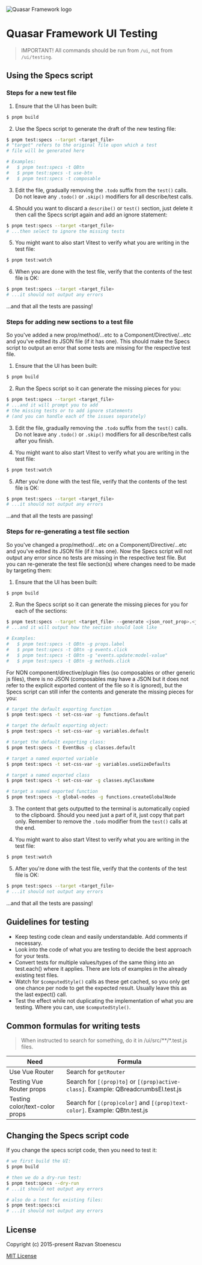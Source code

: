 ![Quasar Framework logo](https://cdn.quasar.dev/logo-v2/header.png)

# Quasar Framework UI Testing

> IMPORTANT!
> All commands should be run from `/ui`, not from `/ui/testing`.

## Using the Specs script

### Steps for a new test file

1. Ensure that the UI has been built:

```bash
$ pnpm build
```

2. Use the Specs script to generate the draft of the new testing file:

```bash
$ pnpm test:specs --target <target_file>
# "target" refers to the original file upon which a test
# file will be generated here

# Examples:
#   $ pnpm test:specs -t QBtn
#   $ pnpm test:specs -t use-btn
#   $ pnpm test:specs -t composable
```

3. Edit the file, gradually removing the `.todo` suffix from the `test()` calls. Do not leave any `.todo()` or `.skip()` modifiers for all describe/test calls.

4. Should you want to discard a `describe()` or `test()` section, just delete it then call the Specs script again and add an ignore statement:

```bash
$ pnpm test:specs --target <target_file>
# ...then select to ignore the missing tests
```

5. You might want to also start Vitest to verify what you are writing in the test file:

```bash
$ pnpm test:watch
```

6. When you are done with the test file, verify that the contents of the test file is OK:

```bash
$ pnpm test:specs --target <target_file>
# ...it should not output any errors
```

...and that all the tests are passing!

### Steps for adding new sections to a test file

So you've added a new prop/method/...etc to a Component/Directive/...etc and you've edited its JSON file (if it has one). This should make the Specs script to output an error that some tests are missing for the respective test file.

1. Ensure that the UI has been built:

```bash
$ pnpm build
```

2. Run the Specs script so it can generate the missing pieces for you:

```bash
$ pnpm test:specs --target <target_file>
# ...and it will prompt you to add
# the missing tests or to add ignore statements
# (and you can handle each of the issues separately)
```

3. Edit the file, gradually removing the `.todo` suffix from the `test()` calls. Do not leave any `.todo()` or `.skip()` modifiers for all describe/test calls after you finish.

4. You might want to also start Vitest to verify what you are writing in the test file:

```bash
$ pnpm test:watch
```

5. After you're done with the test file, verify that the contents of the test file is OK:

```bash
$ pnpm test:specs --target <target_file>
# ...it should not output any errors
```

...and that all the tests are passing!

### Steps for re-generating a test file section

So you've changed a prop/method/...etc on a Component/Directive/...etc and you've edited its JSON file (if it has one). Now the Specs script will not output any error since no tests are missing in the respective test file. But you can re-generate the test file section(s) where changes need to be made by targeting them:

1. Ensure that the UI has been built:

```bash
$ pnpm build
```

2. Run the Specs script so it can generate the missing pieces for you for each of the sections:

```bash
$ pnpm test:specs --target <target_file> --generate <json_root_prop>.<json_subprop>
# ...and it will output how the section should look like

# Examples:
#   $ pnpm test:specs -t QBtn -g props.label
#   $ pnpm test:specs -t QBtn -g events.click
#   $ pnpm test:specs -t QBtn -g "events.update:model-value"
#   $ pnpm test:specs -t QBtn -g methods.click
```

For NON component/directive/plugin files (so composables or other generic js files), there is no JSON (composables may have a JSON but it does not refer to the explicit exported content of the file so it is ignored), but the Specs script can still infer the contents and generate the missing pieces for you:

```bash
# target the default exporting function
$ pnpm test:specs -t set-css-var -g functions.default

# target the default exporting object:
$ pnpm test:specs -t set-css-var -g variables.default

# target the default exporting class:
$ pnpm test:specs -t EventBus -g classes.default

# target a named exported variable
$ pnpm test:specs -t set-css-var -g variables.useSizeDefaults

# target a named exported class
$ pnpm test:specs -t set-css-var -g classes.myClassName

# target a named exported function
$ pnpm test:specs -t global-nodes -g functions.createGlobalNode
```

3. The content that gets outputted to the terminal is automatically copied to the clipboard. Should you need just a part of it, just copy that part only. Remember to remove the `.todo` modifier from the `test()` calls at the end.

4. You might want to also start Vitest to verify what you are writing in the test file:

```bash
$ pnpm test:watch
```

5. After you're done with the test file, verify that the contents of the test file is OK:

```bash
$ pnpm test:specs --target <target_file>
# ...it should not output any errors
```

...and that all the tests are passing!

## Guidelines for testing

* Keep testing code clean and easily understandable. Add comments if necessary.
* Look into the code of what you are testing to decide the best approach for your tests.
* Convert tests for multiple values/types of the same thing into an test.each() where it applies. There are lots of examples in the already existing test files.
* Watch for `$computedStyle()` calls as these get cached, so you only get one chance per node to get the expected result. Usually leave this as the last expect() call.
* Test the effect while not duplicating the implementation of what you are testing. Where you can, use `$computedStyle()`.

## Common formulas for writing tests

> When instructed to search for something, do it in /ui/src/**/*.test.js files.

| Need | Formula |
| --- | --- |
| Use Vue Router | Search for `getRouter` |
| Testing Vue Router props | Search for `[(prop)to]` or `[(prop)active-class]`. Example: QBreadcrumbsEl.test.js |
| Testing color/text-color props | Search for `[(prop)color]` and `[(prop)text-color]`. Example: QBtn.test.js |

## Changing the Specs script code

If you change the specs script code, then you need to test it:

```bash
# we first build the UI:
$ pnpm build

# then we do a dry-run test:
$ pnpm test:specs --dry-run
# ...it should not output any errors

# also do a test for existing files:
$ pnpm test:specs:ci
# ...it should not output any errors
```

## License

Copyright (c) 2015-present Razvan Stoenescu

[MIT License](http://en.wikipedia.org/wiki/MIT_License)

